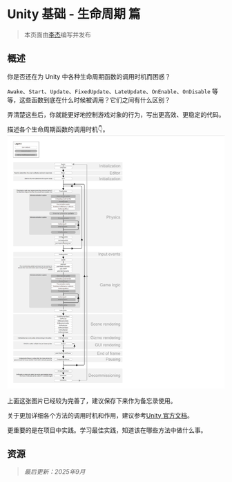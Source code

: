 # Unity 基础 - 生命周期 篇

> 本页面由[李杰](../../社团介绍/成员.md)编写并发布

## 概述

你是否还在为 Unity 中各种生命周期函数的调用时机而困惑？

`Awake`、`Start`、`Update`、`FixedUpdate`、`LateUpdate`、`OnEnable`、`OnDisable` 等等，这些函数到底在什么时候被调用？它们之间有什么区别？

弄清楚这些后，你就能更好地控制游戏对象的行为，写出更高效、更稳定的代码。

描述各个生命周期函数的调用时机👇。
![2025-09-16-10-12-12.png](../../assets/images/2025-09-16-10-12-12.png)

上面这张图片已经较为完善了，建议保存下来作为备忘录使用。

关于更加详细各个方法的调用时机和作用，建议参考[Unity 官方文档](https://docs.unity.cn/cn/2023.2/Manual/UnityManual.html)。

更重要的是在项目中实践。学习最佳实践，知道该在哪些方法中做什么事。

## 资源

> *最后更新：2025年9月*

